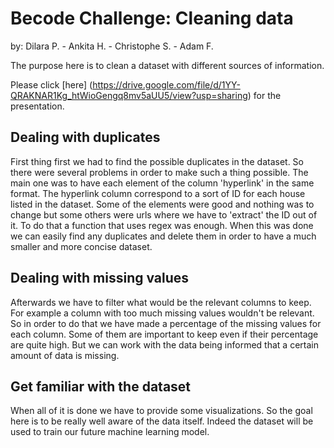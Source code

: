 # Becode Challenge: Cleaning data
by: Dilara P. - Ankita H. - Christophe S. - Adam F.

The purpose here is to clean a dataset with different sources of information.

Please click [here] (https://drive.google.com/file/d/1YY-QRAKNAR1Kg_htWioGengq8mv5aUU5/view?usp=sharing) for the presentation.

## Dealing with duplicates
First thing first we had to find the possible duplicates in the dataset.
So there were several problems in order to make such a thing possible. The main one was to have each element of the column 'hyperlink' in the same format. 
The hyperlink column correspond to a sort of ID for each house listed in the dataset. Some of the elements were good and nothing was to change but some others were urls where we have to 'extract' the ID out of it. To do that a function that uses regex was enough. 
When this was done we can easily find any duplicates and delete them in order to have a much smaller and more concise dataset.


## Dealing with missing values
Afterwards we have to filter what would be the relevant columns to keep. 
For example a column with too much missing values wouldn't be relevant.
So in order to do that we have made a percentage of the missing values for each column. 
Some of them are important to keep even if their percentage are quite high. But we can work with the data being informed that a certain amount of data is missing.


## Get familiar with the dataset
When all of it is done we have to provide some visualizations.
So the goal here is to be really well aware of the data itself. Indeed the dataset will be used to train our future machine learning model. 




